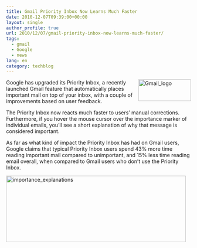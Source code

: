 ```yaml
---
title: Gmail Priority Inbox Now Learns Much Faster
date: 2010-12-07T09:39:00+00:00
layout: single
author_profile: true
url: 2010/12/07/gmail-priority-inbox-now-learns-much-faster/
tags:
  - gmail
  - Google
  - news
lang: en
category: techblog
---
```

[<img title="Gmail_logo" border="0" alt="Gmail_logo" align="right" src="http://lh5.ggpht.com/_vaUVXcmC3OI/TP35r8SA4dI/AAAAAAAADY0/f7YpJv13L9M/Gmail_logo_thumb.png?imgmax=800" width="143" height="59" />](http://lh3.ggpht.com/_vaUVXcmC3OI/TP35p9gO02I/AAAAAAAADYw/FUJAjVVAncU/s1600-h/Gmail_logo%5B2%5D.png)Google has upgraded its Priority Inbox, a recently launched Gmail feature that automatically places important mail on top of your inbox, with a couple of improvements based on user feedback.

The Priority Inbox now reacts much faster to users’ manual corrections. Furthermore, if you hover the mouse cursor over the importance marker of individual emails, you’ll see a short explanation of why that message is considered important.

As far as what kind of impact the Priority Inbox has had on Gmail users, Google claims that typical Priority Inbox users spend 43% more time reading important mail compared to unimportant, and 15% less time reading email overall, when compared to Gmail users who don’t use the Priority Inbox.

[<img title="importance_explanations" border="0" alt="importance_explanations" src="http://lh5.ggpht.com/_vaUVXcmC3OI/TP35xXtiGZI/AAAAAAAADY8/2AqBj6DAFuw/importance_explanations_thumb%5B1%5D.png?imgmax=800" width="490" height="181" />](http://lh3.ggpht.com/_vaUVXcmC3OI/TP35tOV9nwI/AAAAAAAADY4/tlwhNWeQCGI/s1600-h/importance_explanations%5B3%5D.png)